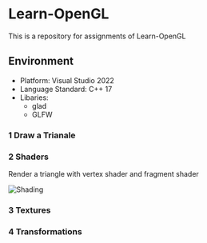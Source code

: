 # Learn-OpenGL
This is a repository for assignments of Learn-OpenGL

## Environment
* Platform: Visual Studio 2022
* Language Standard: C++ 17
* Libaries:
  * glad
  * GLFW

### 1 Draw a Trianale


### 2 Shaders
Render a triangle with vertex shader and fragment shader

![Shading](https://github.com/lanwenzhang/Learn-OpenGL/assets/86000552/daca0d61-7f04-4235-9264-4d8989395f33)

### 3 Textures

### 4 Transformations

### 

